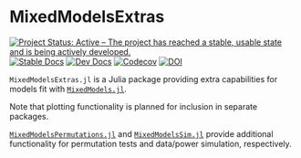 # MixedModelsExtras

[![Project Status: Active – The project has reached a stable, usable state and is being actively developed.](https://www.repostatus.org/badges/latest/active.svg)](https://www.repostatus.org/#active)
[![Stable Docs][docs-stable-img]][docs-stable-url]
[![Dev Docs][docs-dev-img]][docs-dev-url]
[![Codecov](https://codecov.io/gh/palday/MixedModelsExtras.jl/branch/master/graph/badge.svg)](https://codecov.io/gh/palday/MixedModelsExtras.jl)
[![DOI](https://zenodo.org/badge/337082120.svg)](https://zenodo.org/badge/latestdoi/337082120)

[docs-dev-img]: https://img.shields.io/badge/docs-dev-blue.svg
[docs-dev-url]: https://palday.github.io/MixedModelsExtras.jl/dev

[docs-stable-img]: https://img.shields.io/badge/docs-stable-blue.svg
[docs-stable-url]: https://palday.github.io/MixedModelsExtras.jl/stable


`MixedModelsExtras.jl` is a Julia package providing extra capabilities for models fit with [`MixedModels.jl`](https://juliastats.org/MixedModels.jl/stable/).

Note that plotting functionality is planned for inclusion in separate packages.

[`MixedModelsPermutations.jl`](https://github.com/palday/MixedModelsPermutations.jl) and [`MixedModelsSim.jl`](https://github.com/RePsychLing/MixedModelsSim.jl/) provide additional functionality for permutation tests and data/power simulation, respectively.
